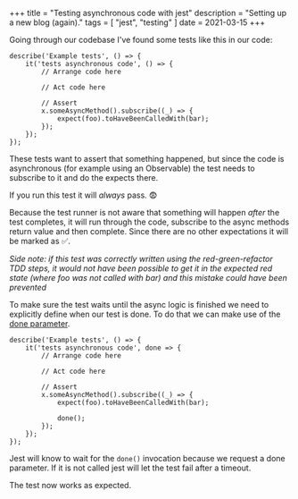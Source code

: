 +++
title = "Testing asynchronous code with jest"
description = "Setting up a new blog (again)."
tags = [
    "jest",
    "testing"
]
date = 2021-03-15
+++

Going through our codebase I've found some tests like this in our code:

```
describe('Example tests', () => {
    it('tests asynchronous code', () => {
        // Arrange code here

        // Act code here

        // Assert
        x.someAsyncMethod().subscribe((_) => {
            expect(foo).toHaveBeenCalledWith(bar);
        });
    });
});
```

These tests want to assert that something happened, but since the code is asynchronous (for example using an Observable) the test needs to subscribe to it and do the expects there.

If you run this test it will *always* pass. 😨

Because the test runner is not aware that something will happen _after_ the test completes, it will run through the code, subscribe to the async methods return value and then complete. Since there are no other expectations it will be marked as ✅.

_Side note: if this test was correctly written using the red-green-refactor TDD steps, it would not have been possible to get it in the expected red state (where foo was not called with bar) and this mistake could have been prevented_

To make sure the test waits until the async logic is finished we need to explicitly define when our test is done. To do that we can make use of the [done parameter](https://jestjs.io/docs/asynchronous#callbacks).

```
describe('Example tests', () => {
    it('tests asynchronous code', done => {
        // Arrange code here

        // Act code here

        // Assert
        x.someAsyncMethod().subscribe((_) => {
            expect(foo).toHaveBeenCalledWith(bar);
        
            done();
        });
    });
});
```

Jest will know to wait for the `done()` invocation because we request a done parameter. If it is not called jest will let the test fail after a timeout.

The test now works as expected.